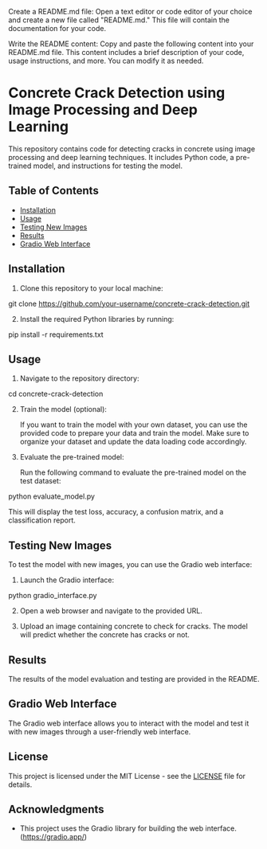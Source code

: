 Create a README.md file: Open a text editor or code editor of your choice and create a new file called "README.md." This file will contain the documentation for your code.

Write the README content: Copy and paste the following content into your README.md file. This content includes a brief description of your code, usage instructions, and more. You can modify it as needed.

# Concrete Crack Detection using Image Processing and Deep Learning

This repository contains code for detecting cracks in concrete using image processing and deep learning techniques. It includes Python code, a pre-trained model, and instructions for testing the model.

## Table of Contents

- [Installation](#installation)
- [Usage](#usage)
- [Testing New Images](#testing-new-images)
- [Results](#results)
- [Gradio Web Interface](#gradio-web-interface)

## Installation

1. Clone this repository to your local machine:

git clone https://github.com/your-username/concrete-crack-detection.git


2. Install the required Python libraries by running:

pip install -r requirements.txt


## Usage

1. Navigate to the repository directory:

cd concrete-crack-detection


2. Train the model (optional):

   If you want to train the model with your own dataset, you can use the provided code to prepare your data and train the model. Make sure to organize your dataset and update the data loading code accordingly.

3. Evaluate the pre-trained model:

   Run the following command to evaluate the pre-trained model on the test dataset:

python evaluate_model.py


This will display the test loss, accuracy, a confusion matrix, and a classification report.

## Testing New Images

To test the model with new images, you can use the Gradio web interface:

1. Launch the Gradio interface:

python gradio_interface.py


2. Open a web browser and navigate to the provided URL.

3. Upload an image containing concrete to check for cracks. The model will predict whether the concrete has cracks or not.

## Results

The results of the model evaluation and testing are provided in the README.

## Gradio Web Interface

The Gradio web interface allows you to interact with the model and test it with new images through a user-friendly web interface.

## License

This project is licensed under the MIT License - see the [LICENSE](LICENSE) file for details.

## Acknowledgments

- This project uses the Gradio library for building the web interface. (https://gradio.app/)

